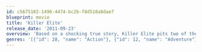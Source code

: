 ```yaml
---
id: c5675102-1496-4474-bc2b-f8d518a8dae7
blueprint: movie
title: 'Killer Elite'
release_date: '2011-09-23'
overview: 'Based on a shocking true story, Killer Elite pits two of the world’s most elite operatives—Danny, an ex-special ops agent and Hunter, his longtime mentor—against the cunning leader of a secret military society. Covering the globe from Australia to Paris, London and the Middle East, Danny and Hunter are plunged into a highly dangerous game of cat and mouse—where the predators become the prey.'
genres: '[{"id": 28, "name": "Action"}, {"id": 12, "name": "Adventure"}, {"id": 53, "name": "Thriller"}]'
---
```

